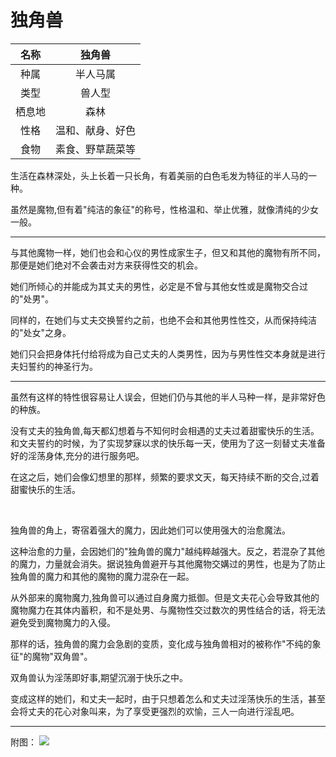 # 独角兽

|名称|独角兽|
|:-:|:-:|
|种属|半人马属|
|类型|兽人型|
|栖息地|森林|
|性格|温和、献身、好色|
|食物|素食、野草蔬菜等|

生活在森林深处，头上长着一只长角，有着美丽的白色毛发为特征的半人马的一种。

虽然是魔物,但有着"纯洁的象征"的称号，性格温和、举止优雅，就像清纯的少女一般。

---

与其他魔物一样，她们也会和心仪的男性成家生子，但又和其他的魔物有所不同，那便是她们绝对不会袭击对方来获得性交的机会。

她们所倾心的并能成为其丈夫的男性，必定是不曾与其他女性或是魔物交合过的"处男"。

同样的，在她们与丈夫交换誓约之前，也绝不会和其他男性性交，从而保持纯洁的"处女"之身。

她们只会把身体托付给将成为自己丈夫的人类男性，因为与男性性交本身就是进行夫妇誓约的神圣行为。

---

虽然有这样的特性很容易让人误会，但她们仍与其他的半人马种一样，是非常好色的种族。

没有丈夫的独角兽,每天都幻想着与不知何时会相遇的丈夫过着甜蜜快乐的生活。和文夫誓约的时候，为了实现梦寐以求的快乐每一天，使用为了这一刻替丈夫准备好的淫荡身体,充分的进行服务吧。

在这之后，她们会像幻想里的那样，频繁的要求文天，每天持续不断的交合,过着甜蜜快乐的生活。

<br>

独角兽的角上，寄宿着强大的魔力，因此她们可以使用强大的治愈魔法。

这种治愈的力量，会因她们的"独角兽的魔力"越纯粹越强大。反之，若混杂了其他的魔力，力量就会消失。据说独角兽避开与其他魔物交媾过的男性，也是为了防止独角兽的魔力和其他的魔物的魔力混杂在一起。

从外部来的魔物魔力,独角兽可以通过自身魔力抵御。但是文夫花心会导致其他的魔物魔力在其体内蓄积，和不是处男、与魔物性交过数次的男性结合的话，将无法避免受到魔物魔力的入侵。

那样的话，独角兽的魔力会急剧的变质，变化成与独角兽相对的被称作"不纯的象征"的魔物"双角兽"。

双角兽认为淫荡即好事,期望沉溺于快乐之中。

变成这样的她们，和丈夫一起时，由于只想着怎么和丈夫过淫荡快乐的生活，甚至会将丈夫的花心对象叫来，为了享受更强烈的欢愉，三人一向进行淫乱吧。

---

附图： ![](img/魔物娘图鉴I/74-75独角兽.jpg)
